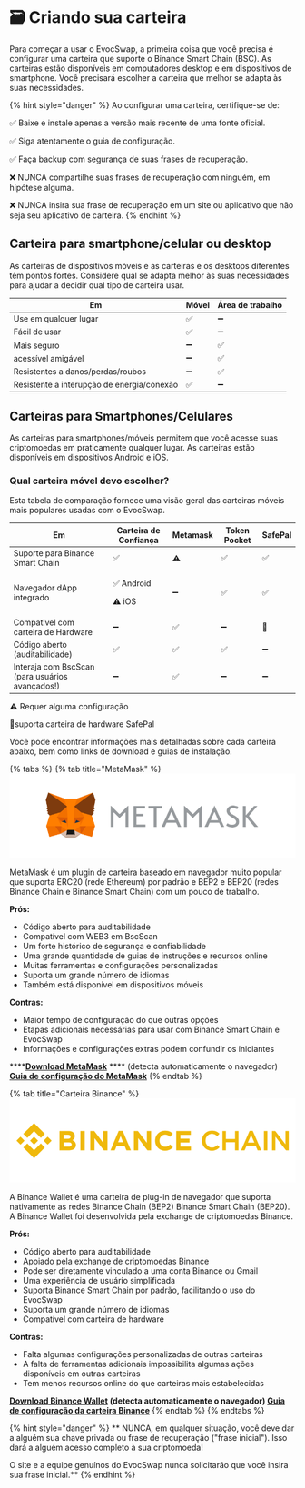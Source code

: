 # 🗃 Criando sua carteira

Para começar a usar o EvocSwap, a primeira coisa que você precisa é configurar uma carteira que suporte o Binance Smart Chain (BSC). As carteiras estão disponíveis em computadores desktop e em dispositivos de smartphone. Você precisará escolher a carteira que melhor se adapta às suas necessidades.

{% hint style="danger" %}
Ao configurar uma carteira, certifique-se de:

✅ Baixe e instale apenas a versão mais recente de uma fonte oficial.&#x20;

✅ Siga atentamente o guia de configuração.&#x20;

✅ Faça backup com segurança de suas frases de recuperação.&#x20;

❌ NUNCA compartilhe suas frases de recuperação com ninguém, em hipótese alguma.&#x20;

❌ NUNCA insira sua frase de recuperação em um site ou aplicativo que não seja seu aplicativo de carteira.
{% endhint %}



## Carteira para smartphone/celular ou desktop

As carteiras de dispositivos móveis e as carteiras e os desktops diferentes têm pontos fortes. Considere qual se adapta melhor às suas necessidades para ajudar a decidir qual tipo de carteira usar.

| Em                                         | Móvel | Área de trabalho |
| ------------------------------------------ | ----- | ---------------- |
| Use em qualquer lugar                      | ✅     | ➖                |
| Fácil de usar                              | ✅     | ➖                |
| Mais seguro                                | ➖     | ✅                |
| acessível amigável                         | ➖     | ✅                |
| Resistentes a danos/perdas/roubos          | ➖     | ✅                |
| Resistente a interupção de energia/conexão | ✅     | ➖                |

## **Carteiras para Smartphones/Celulares**

As carteiras para smartphones/móveis permitem que você acesse suas criptomoedas em praticamente qualquer lugar. As carteiras estão disponíveis em dispositivos Android e iOS.

### Qual carteira móvel devo escolher?

Esta tabela de comparação fornece uma visão geral das carteiras móveis mais populares usadas com o EvocSwap.

| Em                                              | Carteira de Confiança         | Metamask | Token Pocket | SafePal |
| ----------------------------------------------- | ----------------------------- | -------- | ------------ | ------- |
| Suporte para Binance Smart Chain                | ✅                             | ⚠️       | ✅            | ✅       |
| Navegador dApp integrado                        | <p>✅ Android</p><p>⚠️ iOS</p> | ➖        | ✅            | ✅       |
| Compativel com carteira de Hardware             | ➖                             | ✅        | ➖            | 🔶      |
| Código aberto (auditabilidade)                  | ✅                             | ✅        | ✅            | ➖       |
| Interaja com BscScan (para usuários avançados!) | ➖                             | ✅        | ➖            | ➖       |

⚠️ Requer alguma configuração

🔶suporta carteira de hardware SafePal

Você pode encontrar informações mais detalhadas sobre cada carteira abaixo, bem como links de download e guias de instalação.

{% tabs %}
{% tab title="MetaMask" %}
![](.gitbook/assets/MetaMask.png)

MetaMask é um plugin de carteira baseado em navegador muito popular que suporta ERC20 (rede Ethereum) por padrão e BEP2 e BEP20 (redes Binance Chain e Binance Smart Chain) com um pouco de trabalho.

**Prós:**

* Código aberto para auditabilidade
* Compatível com WEB3 em BscScan
* Um forte histórico de segurança e confiabilidade
* Uma grande quantidade de guias de instruções e recursos online
* Muitas ferramentas e configurações personalizadas
* Suporta um grande número de idiomas
* Também está disponível em dispositivos móveis

**Contras:**

* Maior tempo de configuração do que outras opções
* Etapas adicionais necessárias para usar com Binance Smart Chain e EvocSwap
* Informações e configurações extras podem confundir os iniciantes

****[**Download MetaMask**](https://metamask.io/download/) **** (detecta automaticamente o navegador) [**Guia de configuração do MetaMask**](https://academy.binance.com/en/articles/connecting-metamask-to-binance-smart-chain)&#x20;
{% endtab %}

{% tab title="Carteira Binance" %}
![](.gitbook/assets/Binance.png)

A Binance Wallet é uma carteira de plug-in de navegador que suporta nativamente as redes Binance Chain (BEP2) Binance Smart Chain (BEP20). A Binance Wallet foi desenvolvida pela exchange de criptomoedas Binance.

**Prós:**

* Código aberto para auditabilidade
* Apoiado pela exchange de criptomoedas Binance
* Pode ser diretamente vinculado a uma conta Binance ou Gmail
* Uma experiência de usuário simplificada
* Suporta Binance Smart Chain por padrão, facilitando o uso do EvocSwap
* Suporta um grande número de idiomas
* Compatível com carteira de hardware

**Contras:**

* Falta algumas configurações personalizadas de outras carteiras
* A falta de ferramentas adicionais impossibilita algumas ações disponíveis em outras carteiras
* Tem menos recursos online do que carteiras mais estabelecidas

****[**Download** **Binance Wallet**](https://www.binance.org/en) (detecta automaticamente o navegador) [**Guia de configuração da carteira Binance**](https://docs.binance.org/smart-chain/wallet/binance.html)****
{% endtab %}
{% endtabs %}

{% hint style="danger" %}
\*\* NUNCA, em qualquer situação, você deve dar a alguém sua chave privada ou frase de recuperação ("frase inicial"). Isso dará a alguém acesso completo à sua criptomoeda!

O site e a equipe genuínos do EvocSwap nunca solicitarão que você insira sua frase inicial.\*\*
{% endhint %}



###
